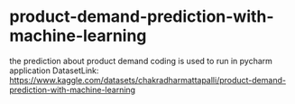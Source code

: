 # product-demand-prediction-with-machine-learning
the prediction about product demand coding is used to run in pycharm application
DatasetLink: https://www.kaggle.com/datasets/chakradharmattapalli/product-demand-prediction-with-machine-learning
